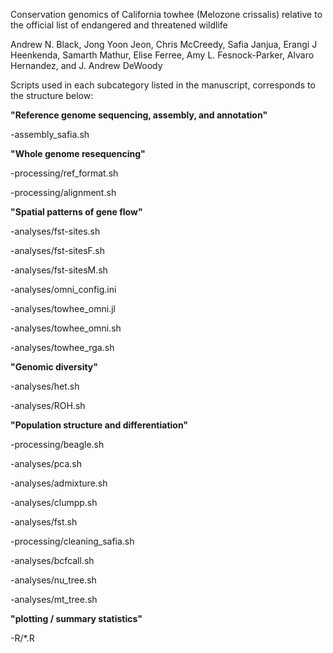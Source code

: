 Conservation genomics of California towhee (Melozone crissalis) relative to the official list of endangered and threatened wildlife


Andrew N. Black, Jong Yoon Jeon, Chris McCreedy, Safia Janjua, Erangi J Heenkenda, Samarth Mathur, Elise Ferree, Amy L. Fesnock-Parker, Alvaro Hernandez, and J. Andrew DeWoody



Scripts used in each subcategory listed in the manuscript, corresponds to the structure below:



**"Reference genome sequencing, assembly, and annotation"**


-assembly_safia.sh


**"Whole genome resequencing"**


-processing/ref_format.sh


-processing/alignment.sh


**"Spatial patterns of gene flow"**


-analyses/fst-sites.sh


-analyses/fst-sitesF.sh


-analyses/fst-sitesM.sh


-analyses/omni_config.ini


-analyses/towhee_omni.jl


-analyses/towhee_omni.sh


-analyses/towhee_rga.sh


**"Genomic diversity"**


-analyses/het.sh


-analyses/ROH.sh


**"Population structure and differentiation"**


-processing/beagle.sh


-analyses/pca.sh


-analyses/admixture.sh


-analyses/clumpp.sh


-analyses/fst.sh


-processing/cleaning_safia.sh


-analyses/bcfcall.sh


-analyses/nu_tree.sh


-analyses/mt_tree.sh


**"plotting / summary statistics"**


-R/*.R











